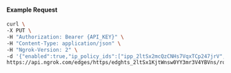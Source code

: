 <!-- Code generated for API Clients. DO NOT EDIT. -->

#### Example Request

```bash
curl \
-X PUT \
-H "Authorization: Bearer {API_KEY}" \
-H "Content-Type: application/json" \
-H "Ngrok-Version: 2" \
-d '{"enabled":true,"ip_policy_ids":["ipp_2ltSx2mcQzCNHs7VqxTCp247jrV","ipp_2ltSx62KCPvcwaPGnph4GrX0UWP"]}' \
https://api.ngrok.com/edges/https/edghts_2ltSx1KjtWnsw0YY3mr3V4YBVns/routes/edghtsrt_2ltSx94FOCFaCHhpOgrO7JPxikS/ip_restriction
```
